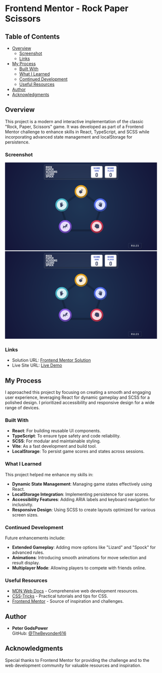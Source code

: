 # Frontend Mentor - Rock Paper Scissors

## Table of Contents

- [Overview](#overview)
  - [Screenshot](#screenshot)
  - [Links](#links)
- [My Process](#my-process)
  - [Built With](#built-with)
  - [What I Learned](#what-i-learned)
  - [Continued Development](#continued-development)
  - [Useful Resources](#useful-resources)
- [Author](#author)
- [Acknowledgments](#acknowledgments)

## Overview

This project is a modern and interactive implementation of the classic "Rock, Paper, Scissors" game. It was developed as part of a Frontend Mentor challenge to enhance skills in React, TypeScript, and SCSS while incorporating advanced state management and localStorage for persistence.

### Screenshot

![Desktop](./design/Desktop.png)
![Mobile](./design/Desktop.png)

### Links

- Solution URL: [Frontend Mentor Solution](https://www.frontendmentor.io/challenges/rock-paper-scissors-game-pTgwgvgH)
- Live Site URL: [Live Demo](https://frontend-mentor-rock-paper-scissors.vercel.app/)

## My Process

I approached this project by focusing on creating a smooth and engaging user experience, leveraging React for dynamic gameplay and SCSS for a polished design. I prioritized accessibility and responsive design for a wide range of devices.

### Built With

- **React**: For building reusable UI components.
- **TypeScript**: To ensure type safety and code reliability.
- **SCSS**: For modular and maintainable styling.
- **Vite**: As a fast development and build tool.
- **LocalStorage**: To persist game scores and states across sessions.

### What I Learned

This project helped me enhance my skills in:

- **Dynamic State Management**: Managing game states effectively using React.
- **LocalStorage Integration**: Implementing persistence for user scores.
- **Accessibility Features**: Adding ARIA labels and keyboard navigation for inclusivity.
- **Responsive Design**: Using SCSS to create layouts optimized for various screen sizes.

### Continued Development

Future enhancements include:

- **Extended Gameplay**: Adding more options like "Lizard" and "Spock" for advanced rules.
- **Animations**: Introducing smooth animations for move selection and result display.
- **Multiplayer Mode**: Allowing players to compete with friends online.

### Useful Resources

- [MDN Web Docs](https://developer.mozilla.org/en-US/) - Comprehensive web development resources.
- [CSS-Tricks](https://css-tricks.com/) - Practical tutorials and tips for CSS.
- [Frontend Mentor](https://www.frontendmentor.io/) - Source of inspiration and challenges.

## Author

- **Peter GodsPower**  
  GitHub: [@TheBeyonder616](https://github.com/TheBeyonder616)

## Acknowledgments

Special thanks to Frontend Mentor for providing the challenge and to the web development community for valuable resources and inspiration.
